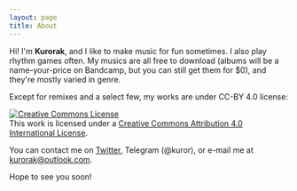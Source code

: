 ```yaml
---
layout: page
title: About
---
```


Hi! I'm **Kurorak**, and I like to make music for fun sometimes. I also play rhythm games often. My musics are all free to download (albums will be a name-your-price on Bandcamp, but you can still get them for $0), and they're mostly varied in genre.

Except for remixes and a select few, my works are under CC-BY 4.0 license:

<a rel="license" href="http://creativecommons.org/licenses/by/4.0/"><img alt="Creative Commons License" style="border-width:0" src="https://i.creativecommons.org/l/by/4.0/88x31.png" /></a><br />This work is licensed under a <a rel="license" href="http://creativecommons.org/licenses/by/4.0/">Creative Commons Attribution 4.0 International License</a>.

You can contact me on [Twitter](https://www.twitter.com/Kurorak), Telegram (@kuror), or e-mail me at kurorak@outlook.com.

Hope to see you soon!
